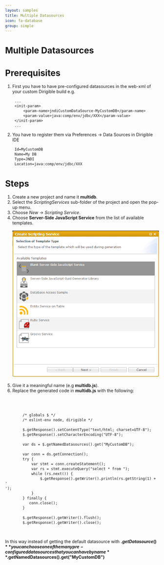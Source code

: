 ```yaml
---
layout: samples
title: Multiple Datasources
icon: fa-database
group: simple
---
```


Multiple Datasources
===

Prerequisites
====

1. First you have to have pre-configured datasources in the web-xml of your custom Dirigible build e.g.

		...
		<init-param>
			<param-name>jndiCustomDataSource-MyCustomDB</param-name>
			<param-value>java:comp/env/jdbc/XXX</param-value>
		</init-param>
		...
		
2. You have to register them via Preferences -> Data Sources in Dirigible IDE

		Id=MyCustomDB
		Name=My DB
		Type=JNDI
		Location=java:comp/env/jdbc/XXX
		
Steps
====

1. Create a new project and name it **multidb**.
2. Select the *ScriptingServices* sub-folder of the project and open the pop-up menu.
3. Choose *New* -> *Scripting Service*.
4. Choose **Server-Side JavaScript Service** from the list of available templates.
<br></br>
![Mail Service 2](images/mail_service/mail_service_2.png)
<br></br>
5. Give it a meaningful name (e.g **multidb.js**).
6. Replace the generated code in **multidb.js** with the following:
<br></br>
<pre><code>

		/* globals $ */
		/* eslint-env node, dirigible */
		
		$.getResponse().setContentType("text/html; charset=UTF-8");
		$.getResponse().setCharacterEncoding("UTF-8");
		
		var ds = $.getNamedDatasources().get("MyCustomDB");
		
		var conn = ds.getConnection();
		try {
			var stmt = conn.createStatement();
			var rs = stmt.executeQuery("select * from <MY_TABLE>");
			while (rs.next()) {
				$.getResponse().getWriter().println(rs.getString(1) + '<br>');
			}
		} finally {
		   conn.close();
		}
		
		$.getResponse().getWriter().flush();
		$.getResponse().getWriter().close();

		
</code></pre>

In this way instead of getting the default datasource with **$.getDatasource()** you can choose one of the many pre-configured datasources that you can have by name **$.getNamedDatasources().get("MyCustomDB")**

